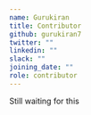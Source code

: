 ```yaml
---
name: Gurukiran
title: Contributor
github: gurukiran7
twitter: ""
linkedin: ""
slack: ""
joining_date: ""
role: contributor
---
```


Still waiting for this
